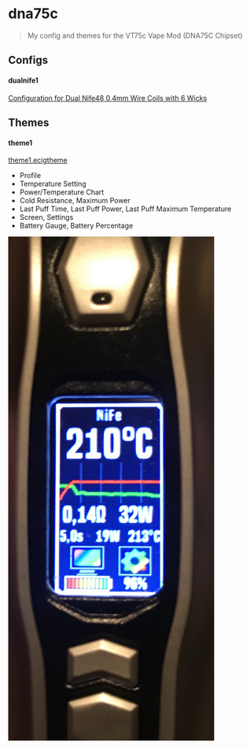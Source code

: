 # dna75c

> My config and themes for the VT75c Vape Mod (DNA75C Chipset)

## Configs

#### dualnife1

[Configuration for Dual Nife48 0,4mm Wire Coils with 6 Wicks](https://github.com/hobbyquaker/dna75c/raw/master/dualnife1.ecig)


## Themes

#### theme1

[theme1.ecigtheme](https://github.com/hobbyquaker/dna75c/raw/master/theme1.ecigtheme)

* Profile
* Temperature Setting
* Power/Temperature Chart
* Cold Resistance, Maximum Power
* Last Puff Time, Last Puff Power, Last Puff Maximum Temperature
* Screen, Settings
* Battery Gauge, Battery Percentage

![](theme1.jpeg)


